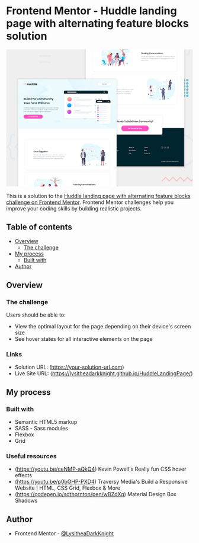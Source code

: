 # Frontend Mentor - Huddle landing page with alternating feature blocks solution

![Design preview for the Huddle landing page with alternating feature blocks coding challenge](./design/desktop-preview.jpg)

This is a solution to the [Huddle landing page with alternating feature blocks challenge on Frontend Mentor](https://www.frontendmentor.io/challenges/huddle-landing-page-with-alternating-feature-blocks-5ca5f5981e82137ec91a5100). Frontend Mentor challenges help you improve your coding skills by building realistic projects. 

## Table of contents

- [Overview](#overview)
  - [The challenge](#the-challenge)
- [My process](#my-process)
  - [Built with](#built-with)
- [Author](#author)

## Overview

### The challenge

Users should be able to:

- View the optimal layout for the page depending on their device's screen size
- See hover states for all interactive elements on the page

### Links

- Solution URL: (https://your-solution-url.com)
- Live Site URL: (https://lysitheadarkknight.github.io/HuddleLandingPage/)

## My process

### Built with

- Semantic HTML5 markup
- SASS - Sass modules
- Flexbox
- Grid 

### Useful resources

- (https://youtu.be/ceNMP-aQkQ4) Kevin Powell's Really fun CSS hover effects
- (https://youtu.be/p0bGHP-PXD4) Traversy Media's Build a Responsive Website | HTML, CSS Grid, Flexbox & More
- (https://codepen.io/sdthornton/pen/wBZdXq) Material Design Box Shadows

## Author

- Frontend Mentor - [@LysitheaDarkKnight](https://www.frontendmentor.io/profile/@LysitheaDarkKnight)
